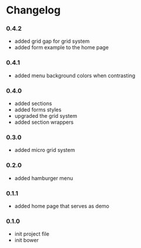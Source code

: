 # Changelog

### 0.4.2

- added grid gap for grid system
- added form example to the home page

### 0.4.1

- added menu background colors when contrasting

### 0.4.0

- added sections
- added forms styles
- upgraded the grid system
- added section wrappers

### 0.3.0

- added micro grid system

### 0.2.0

- added hamburger menu

### 0.1.1

- added home page that serves as demo

### 0.1.0

- init project file
- init bower
